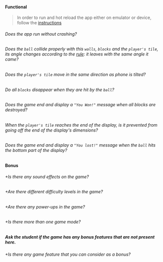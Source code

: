 #### Functional

> In order to run and hot reload the app either on emulator or device, follow the [instructions](https://docs.flutter.dev/get-started/test-drive?tab=androidstudio#run-the-app)

###### Does the app run without crashing?

###### Does the `ball` collide properly with this `walls`, `blocks` and the `player's tile`, its angle changes according to the [rule](https://www.toppr.com/ask/en-af/question/1865186/): it leaves with the same angle it came?

###### Does the `player's tile` move in the same direction as phone is tilted?

###### Do all `blocks` disappear when they are hit by the `ball`?

###### Does the game end and display a `"You Won!"` message when all blocks are destroyed?

###### When the `player's tile` reaches the end of the display, is it prevented from going off the end of the display's dimensions?

###### Does the game end and display a `"You lost!"` message when the `ball` hits the bottom part of the display?

#### Bonus

###### +Is there any sound effects on the game?

###### +Are there different difficulty levels in the game?

###### +Are there any power-ups in the game?

###### +Is there more than one game mode?

##### Ask the student if the game has any bonus features that are not present here.

###### +Is there any game feature that you can consider as a bonus?
